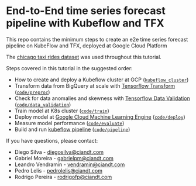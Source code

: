 # End-to-End time series forecast pipeline with Kubeflow and TFX

This repo contains the minimum steps to create an e2e time series forecast pipeline on KubeFlow and TFX,         deployed at Google Cloud Platform

The [chicago taxi rides dataset](https://digital.cityofchicago.org/index.php/chicago-taxi-data-released/) was used throughout this tutorial.

Steps covered in this tutorial in the suggested order:

*  How to create and deploy a Kubeflow cluster at GCP ([`kubeflow_cluster`](https://github.com/ciandt-d1/chicago-taxi-forecast/tree/master/kubeflow_cluster))
* Transform data from BigQuery at scale with [Tensorflow Transform](https://www.tensorflow.org/tfx/transform/get_started) ([`code/preproc`](https://github.com/ciandt-d1/chicago-taxi-forecast/tree/master/code/data_validation))
* Check for data anomalies and skewness with [Tensorflow Data Validation](https://www.tensorflow.org/tfx/data_validation/get_started) ([`code/data_validation`](https://github.com/ciandt-d1/chicago-taxi-forecast/tree/master/code/data_validation))
* Train model at K8s cluster ([`code/train`](https://github.com/ciandt-d1/chicago-taxi-forecast/tree/master/code/train))
* Deploy model at [Google Cloud Machine Learning Engine](https://cloud.google.com/ml-engine/)  ([`code/deploy`](https://github.com/ciandt-d1/chicago-taxi-forecast/tree/master/code/deploy))
* Measure model performance ([`code/evaluate`](https://github.com/ciandt-d1/chicago-taxi-forecast/tree/master/code/evaluate))
* Build and run [kubeflow pipeline](https://www.kubeflow.org/docs/pipelines/overview/pipelines-overview/) ([`code/pipeline`](https://github.com/ciandt-d1/chicago-taxi-forecast/tree/master/code/pipeline))

If you have questions, please contact:

* Diego Silva - diegosilva@ciandt.com
* Gabriel Moreira - gabrielpm@ciandt.com
* Leandro Vendramin - vendramin@ciandt.com
* Pedro Lelis - pedrolelis@ciandt.com
* Rodrigo Pereira - rodrigofp@ciandt.com